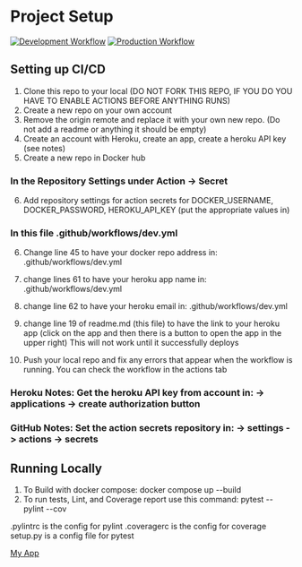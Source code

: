 # Project Setup
[![Development Workflow](https://github.com/DivyaGabani/dockerFlaskProject1/actions/workflows/dev.yml/badge.svg)](https://github.com/DivyaGabani/dockerFlaskProject1/actions/workflows/dev.yml)
[![Production Workflow](https://github.com/DivyaGabani/dockerFlaskProject1/actions/workflows/prod.yml/badge.svg)](https://github.com/DivyaGabani/dockerFlaskProject1/actions/workflows/prod.yml)

## Setting up CI/CD

1. Clone this repo to your local (DO NOT FORK THIS REPO, IF YOU DO YOU HAVE TO ENABLE ACTIONS BEFORE ANYTHING RUNS)
2. Create a new repo on your own account
3. Remove the origin remote and replace it with your own new repo.  (Do not add a readme or anything it should be empty)
4. Create an account with Heroku, create an app, create a heroku API key (see notes)
5. Create a new repo in Docker hub

### In the Repository Settings under Action -> Secret

6. Add repository settings for action secrets for DOCKER_USERNAME, DOCKER_PASSWORD, HEROKU_API_KEY (put the appropriate
   values in)

### In this file .github/workflows/dev.yml

6. Change line 45 to have your docker repo address in: .github/workflows/dev.yml
7. change lines 61 to have your heroku app name in: .github/workflows/dev.yml
8. change line 62 to have your heroku email in: .github/workflows/dev.yml

9. change line 19 of readme.md (this file) to have the link to your heroku app (click on the app and then there is a
   button to open the app in the upper right)  This will not work until it successfully deploys
10. Push your local repo and fix any errors that appear when the workflow is running. You can check the workflow in the
    actions tab

### Heroku Notes: Get the heroku API key from account in: -> applications -> create authorization button

### GitHub Notes:  Set the action secrets repository in: -> settings -> actions -> secrets

## Running Locally

1. To Build with docker compose:
   docker compose up --build
2. To run tests, Lint, and Coverage report use this command: pytest --pylint --cov

.pylintrc is the config for pylint .coveragerc is the config for coverage setup.py is a config file for pytest

[My App](https://drg5-dockerflask.herokuapp.com/
)

